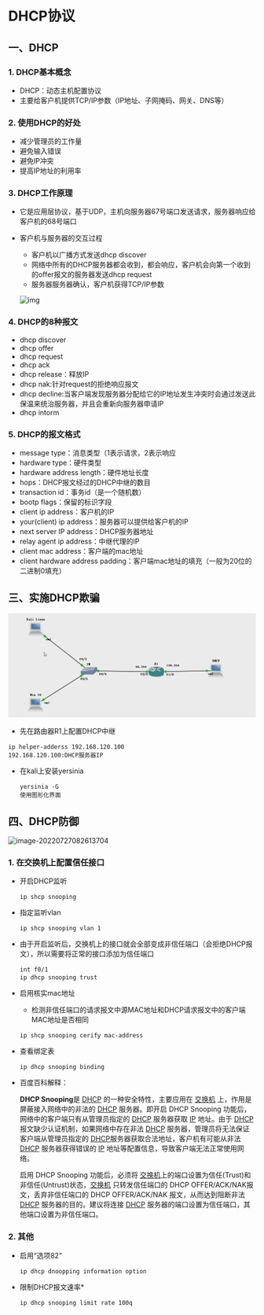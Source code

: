 # DHCP协议

## 一、DHCP

### 1. DHCP基本概念

- DHCP：动态主机配置协议
- 主要给客户机提供TCP/IP参数（IP地址、子网掩码、网关、DNS等）

### 2. 使用DHCP的好处

- 减少管理员的工作量
- 避免输入错误
- 避免IP冲突
- 提高IP地址的利用率

### 3. DHCP工作原理

- 它是应用层协议，基于UDP，主机向服务器67号端口发送请求，服务器响应给客户机的68号端口

- 客户机与服务器的交互过程

  - 客户机以广播方式发送dhcp discover
  - 网络中所有的DHCP服务器都会收到，都会响应，客户机会向第一个收到的offer报文的服务器发送dhcp request
  - 服务器服务器确认，客户机获得TCP/IP参数

  ![img](..\..\picture\36e02301012c4b03ab72f8ac5ba45e59.png)

### 4. DHCP的8种报文

- dhcp discover
- dhcp offer
- dhcp request
- dhcp ack
- dhcp release：释放IP
- dhcp nak:针对request的拒绝响应报文
- dhcp decline:当客户端发现服务器分配给它的IP地址发生冲突时会通过发送此保温来统治服务器，并且会重新向服务器申请IP
- dhcp intorm

### 5. DHCP的报文格式

- message type：消息类型（1表示请求，2表示响应
- hardware type：硬件类型
- hardware address length：硬件地址长度
- hops：DHCP报文经过的DHCP中继的数目
- transaction id：事务id（是一个随机数）
- bootp flags：保留的标识字段
- client ip address：客户机的IP
- your(client) ip address：服务器可以提供给客户机的IP
- next server IP address：DHCP服务器地址
- relay agent ip address：中继代理的IP
- client mac address：客户端的mac地址
- client hardware address padding：客户端mac地址的填充（一般为20位的二进制0填充）

## 三、实施DHCP欺骗

![](../../picture/MxO8BJVbWGqz3d6.png)

- 先在路由器R1上配置DHCP中继

```
ip helper-adderss 192.168.120.100
192.168.120.100:DHCP服务器IP
```

- 在kali上安装yersinia

  ```
  yersinia -G
  使用图形化界面
  ```

## 四、DHCP防御

![image-20220727082613704](..\..\picture\d2bc96023b9b43488620f5e6be4f5f61.png)

### 1. 在交换机上配置信任接口

- 开启DHCP监听

  ```
  ip shcp snooping
  ```

- 指定监听vlan

  ```
  ip shcp snooping vlan 1
  ```

- 由于开启监听后，交换机上的接口就会全部变成非信任端口（会拒绝DHCP报文），所以需要将正常的接口添加为信任端口

  ```
  int f0/1
  ip dhcp snooping trust
  ```

- 启用核实mac地址

  - 检测非信任端口的请求报文中源MAC地址和DHCP请求报文中的客户端MAC地址是否相同

  ```
  ip shcp snooping cerify mac-address
  ```

- 查看绑定表

  ```
  ip dhcp snooping binding
  ```

- 百度百科解释：

  **DHCP Snooping**是 [DHCP](https://baike.baidu.com/item/DHCP) 的一种安全特性，主要应用在 [交换机](https://baike.baidu.com/item/交换机) 上，作用是屏蔽接入网络中的非法的 [DHCP](https://baike.baidu.com/item/DHCP) 服务器。即开启 DHCP Snooping 功能后，网络中的客户端只有从管理员指定的 [DHCP](https://baike.baidu.com/item/DHCP) 服务器获取 [IP](https://baike.baidu.com/item/IP) 地址。由于 [DHCP](https://baike.baidu.com/item/DHCP) 报文缺少认证机制，如果网络中存在非法 [DHCP](https://baike.baidu.com/item/DHCP) 服务器，管理员将无法保证客户端从管理员指定的 [DHCP](https://baike.baidu.com/item/DHCP)服务器获取合法地址，客户机有可能从非法 [DHCP](https://baike.baidu.com/item/DHCP) 服务器获得错误的 [IP](https://baike.baidu.com/item/IP) 地址等配置信息，导致客户端无法正常使用网络。

  启用 DHCP Snooping 功能后，必须将 [交换机](https://baike.baidu.com/item/交换机)上的端口设置为信任(Trust)和非信任(Untrust)状态，[交换机](https://baike.baidu.com/item/交换机) 只转发信任端口的 DHCP OFFER/ACK/NAK报文，丢弃非信任端口的 DHCP OFFER/ACK/NAK 报文，从而达到阻断非法 [DHCP](https://baike.baidu.com/item/DHCP) 服务器的目的。建议将连接 [DHCP](https://baike.baidu.com/item/DHCP) 服务器的端口设置为信任端口，其他端口设置为非信任端口。

### 2. 其他

- 启用“选项82”

  ```
  ip dhcp dnoopping information option
  ```

- 限制DHCP报文速率*

  ```
  ip dhcp snooping limit rate 100q
  ```
